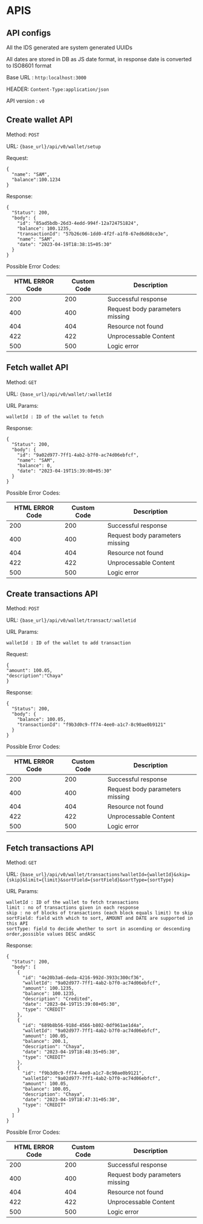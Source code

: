 # APIS

## API configs

All the IDS generated are system generated UUIDs

All dates are stored in DB as JS date format, in response date is converted to ISO8601 format

Base URL : `http:localhost:3000`

HEADER: `Content-Type:application/json`

API version : `v0`

## Create wallet API

Method: `POST`

URL: `{base_url}/api/v0/wallet/setup`

Request:

```
{
  "name": "SAM",
  "balance":100.1234
}
```

Response:

```
{
  "Status": 200,
  "body": {
    "id": "85ad5bdb-26d3-4edd-994f-12a724751824",
    "balance": 100.1235,
    "transactionId": "57b26c06-1dd0-4f2f-a1f8-67ed6d68ce3e",
    "name": "SAM",
    "date": "2023-04-19T18:38:15+05:30"
  }
}
```

Possible Error Codes:

| HTML ERROR Code | Custom Code | Description                    |
| --------------- | ----------- | ----------- |
| 200             | 200         |  Successful response           |
| 400                          |   400           | Request body parameters missing
| 404                |  404           | Resource not found            |
| 422                |  422           | Unprocessable Content            |
| 500                |  500           | Logic error            |


## Fetch wallet API

Method: `GET`

URL: `{base_url}/api/v0/wallet/:walletId`

URL Params:

```
walletId : ID of the wallet to fetch
```

Response:

```
{
  "Status": 200,
  "body": {
    "id": "9a02d977-7ff1-4ab2-b7f0-ac74d06ebfcf",
    "name": "SAM",
    "balance": 0,
    "date": "2023-04-19T15:39:08+05:30"
  }
}
```

Possible Error Codes:

| HTML ERROR Code | Custom Code | Description                    |
| --------------- | ----------- | ----------- |
| 200             | 200         |  Successful response           |
| 400                          |   400           | Request body parameters missing
| 404                |  404           | Resource not found            |
| 422                |  422           | Unprocessable Content            |
| 500                |  500           | Logic error            |


## Create transactions API

Method: `POST`

URL: `{base_url}/api/v0/wallet/transact/:walletid`

URL Params:

```
walletId : ID of the wallet to add transaction
```

Request:

```
{
"amount": 100.05,
"description":"Chaya"
}
```

Response:

```
{
  "Status": 200,
  "body": {
    "balance": 100.05,
    "transactionId": "f9b3d0c9-ff74-4ee0-a1c7-8c90ae0b9121"
  }
}

```

Possible Error Codes:

| HTML ERROR Code | Custom Code | Description                    |
| --------------- | ----------- | ----------- |
| 200             | 200         |  Successful response           |
| 400                          |   400           | Request body parameters missing
| 404                |  404           | Resource not found            |
| 422                |  422           | Unprocessable Content            |
| 500                |  500           | Logic error            |


## Fetch transactions API

Method: `GET`

URL: `{base_url}/api/v0/wallet/transactions?walletId={walletId}&skip={skip}&limit={limit}&sortField={sortField}&sortType={sortType}`

URL Params:

```
walletId : ID of the wallet to fetch transactions
limit : no of transactions given in each response
skip : no of blocks of transactions (each block equals limit) to skip
sortField: field with which to sort, AMOUNT and DATE are supported in this API
sortType: field to decide whether to sort in ascending or descending order,possible values DESC andASC

```

Response:

```
{
  "Status": 200,
  "body": [
    {
      "id": "4e20b3a6-deda-4216-992d-3933c300cf36",
      "walletId": "9a02d977-7ff1-4ab2-b7f0-ac74d06ebfcf",
      "amount": 100.1235,
      "balance": 100.1235,
      "description": "Credited",
      "date": "2023-04-19T15:39:08+05:30",
      "type": "CREDIT"
    },
    {
      "id": "689b8b56-918d-4566-b802-0df961ae1d4a",
      "walletId": "9a02d977-7ff1-4ab2-b7f0-ac74d06ebfcf",
      "amount": 100.05,
      "balance": 200.1,
      "description": "Chaya",
      "date": "2023-04-19T18:48:35+05:30",
      "type": "CREDIT"
    },
    {
      "id": "f9b3d0c9-ff74-4ee0-a1c7-8c90ae0b9121",
      "walletId": "9a02d977-7ff1-4ab2-b7f0-ac74d06ebfcf",
      "amount": 100.05,
      "balance": 100.05,
      "description": "Chaya",
      "date": "2023-04-19T18:47:31+05:30",
      "type": "CREDIT"
    }
  ]
}
```

Possible Error Codes:

| HTML ERROR Code | Custom Code | Description                    |
| --------------- | ----------- | ----------- |
| 200             | 200         |  Successful response           |
| 400                          |   400           | Request body parameters missing
| 404                |  404           | Resource not found            |
| 422                |  422           | Unprocessable Content            |
| 500                |  500           | Logic error            |
